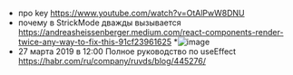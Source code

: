 * про key https://www.youtube.com/watch?v=OtAlPwW8DNU
* почему в StrickMode дважды вызывается https://andreasheissenberger.medium.com/react-components-render-twice-any-way-to-fix-this-91cf23961625
*![image](https://user-images.githubusercontent.com/25063289/163736962-3af1adfd-6530-4f62-b8e7-d6600197ea54.png)
* 27 марта 2019 в 12:00
Полное руководство по useEffect https://habr.com/ru/company/ruvds/blog/445276/
